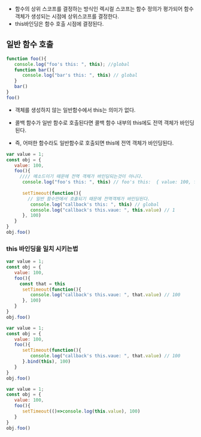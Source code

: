 - 함수의 상위 스코프를 결정하는 방식인 렉시컬 스코프는 함수 정의가 평가되어 함수 객체가 생성되는 시점에 상위스코프를 결정한다.
- this바인딩은 함수 호출 시점에 결정된다.

## 일반 함수 호출

```js
function foo(){
   console.log("foo's this: ", this); //global
   function bar(){
      console.log("bar's this: ", this) // global
   }
   bar()
}
foo()
```

- 객체를 생성하지 않는 일반함수에서 this는 의미가 없다.

- 콜백 함수가 일반 함수로 호출된다면 콜백 함수 내부의 this에도 전역 객체가 바인딩된다.
- 즉, 어떠한 함수라도 일반함수로 호출되면 this에 전역 객체가 바인딩된다.

```js
var value = 1;
const obj = {
   value: 100,
   foo(){
     //// 메소드이기 때문에 전역 객체가 바인딩되는것이 아니다.
      console.log("foo's this: ", this) // foo's this:  { value: 100, foo: [Function: foo] }
     
      setTimeout(function(){
        // 일반 함수안에서 호출되기 때문에 전역객체가 바인딩된다.
         console.log("callback's this: ", this) // global
         console.log("callback's this.vaue: ", this.value) // 1
      }, 100) 
   }
}
obj.foo()
```

### this 바인딩을 일치 시키는법

```js
var value = 1;
const obj = {
   value: 100,
   foo(){
     const that = this
      setTimeout(function(){
         console.log("callback's this.vaue: ", that.value) // 100
      }, 100) 
   }
}
obj.foo()
```

```js
var value = 1;
const obj = {
   value: 100,
   foo(){
      setTimeout(function(){
         console.log("callback's this.vaue: ", that.value) // 100
      }.bind(this), 100) 
   }
}
obj.foo()
```

```js
var value = 1;
const obj = {
   value: 100,
   foo(){
      setTimeout(()=>console.log(this.value), 100)
   }
}
obj.foo()
```

